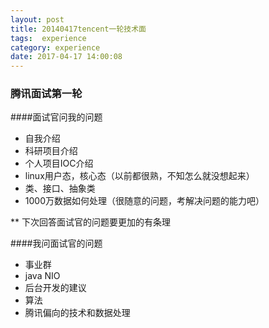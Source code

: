 ```yaml
---
layout: post
title: 20140417tencent一轮技术面
tags:  experience
category: experience
date: 2017-04-17 14:00:08
---
```


### 腾讯面试第一轮


####面试官问我的问题

* 自我介绍
* 科研项目介绍
* 个人项目IOC介绍
* linux用户态，核心态（以前都很熟，不知怎么就没想起来）
* 类、接口、抽象类
* 1000万数据如何处理（很随意的问题，考解决问题的能力吧）


** 下次回答面试官的问题要更加的有条理

####我问面试官的问题

* 事业群
* java NIO
* 后台开发的建议
* 算法
* 腾讯偏向的技术和数据处理

